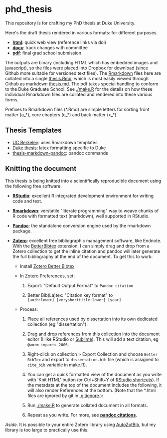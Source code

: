 # phd_thesis

This repository is for drafting my PhD thesis at Duke University.

Here's the draft thesis rendered in various formats: for different purposes.

- [**html**](https://www.dropbox.com/s/1qzt1fvvunyz765/thesis.html): quick web view (reference links via doi)
- [**docx**](https://www.dropbox.com/s/a0pren0nwn5zb6n/thesis.docx): track changes with committee
- [**pdf**](https://www.dropbox.com/s/9gp6cot4hkpz74a/thesis.pdf): final grad school submission

The outputs are binary (including HTML which has embedded images and javascript), so the files were placed into Dropbox for download (since Github more suitable for versioned text files). The [Rmarkdown](http://rmarkdown.rstudio.com) files here are collated into a single [thesis.Rmd](./thesis.Rmd), which is most easily viewed through Github as markdown [thesis.md](./thesis.md). The pdf takes special handling to conform to the Duke Graduate School. See [./make.R](make.R) for the details on how these individual Rmarkdown files are collated and rendered into these various forms.

Prefixes to Rmarkdown files (\*.Rmd) are simple letters for sorting front matter (a\_\*), core chapters (c\_\*) and back matter (x\_\*).

## Thesis Templates

- [UC Berkeley](https://github.com/stevenpollack/ucbthesis): uses Rmarkdown templates
- [Duke thesis](http://gradschool.duke.edu/academics/theses/): latex formatting specific to Duke
- [thesis-markdown-pandoc](https://github.com/chiakaivalya/thesis-markdown-pandoc): pandoc commands

## Knitting the document

This thesis is being knitted into a scientifically reproducible document using the following free software:

- [**RStudio**](http://www.rstudio.com/): excellent R integrated development environment for writing code and text.

- [**Rmarkdown**](http://rmarkdown.rstudio.com): verstatile "literate programming" way to weave chunks of R code with formatted text (markdown), well supported in RStudio.

- [**Pandoc**](johnmacfarlane.net/pandoc): the standalone conversion engine used by the rmarkdown package.

- [**Zotero**](https://www.zotero.org): excellent free bibliographic management software, like Endnote. With the [BetterBibtex](https://github.com/ZotPlus/zotero-better-bibtex) extension, I can simply drag and drop from a Zotero collection to get the inline citation and pandoc will later generate the full bibliography at the end of the document.  To get this to work:

  - Install [Zotero Better Bibtex](https://github.com/ZotPlus/zotero-better-bibtex)
  
  - In Zotero Preferences, set:
  
    1. Export: "Default Output Format" to `Pandoc citation`
    
    1. Better Bib(La)tex: "Citation key format" to `[auth:lower]_[veryshorttitle:lower]_[year]`
    
  - Process:
  
    1. Place all references used by dissertation into its own dedicated collection (eg "dissertation").
    
    1. Drag and drop references from this collection into the document editor (I like RStudio or [Sublime](http://www.sublimetext.com)). This will add a text citation, eg `@worm_impacts_2006`.
    
    1. Right-click on collection > Export Collection and choose `Better BibTex` and export to `dissertation.bib` file (which is assigned to `cite_bib` variable in make.R).

    1. You can get a quick formatted view of the document as you write with 'Knit HTML' button (or Ctrl+Shift+Y of [RStudio shortcuts](https://support.rstudio.com/hc/en-us/articles/200711853-Keyboard-Shortcuts)). If the metadata at the top of the document includes the following, it will also render References at the bottom. (Note that the *.html files are ignored by git in [.gitignore](./.gitignore).):
    
    
    
    1. Run [./make.R](make.R) to generate collated document in all formats.
      
    1. Repeat as you write. For more, see [**pandoc citations**](http://johnmacfarlane.net/pandoc/demo/example19/Citations.html).
  
_Aside_. It is possible to your entire Zotero library using [AutoZotBib](http://www.rtwilson.com/academic/autozotbib), but my library is too large to practically use this.



